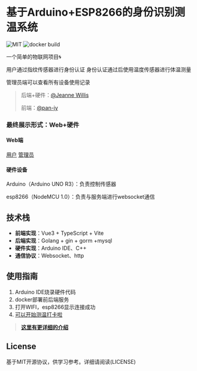 # 基于Arduino+ESP8266的身份识别测温系统

   <img alt="MIT" src="https://img.shields.io/badge/license-MIT-green">
  <img alt="docker build" src="https://img.shields.io/badge/docker%20build-passing-brightgreen">


一个简单的物联网项目:cyclone:

用户通过指纹传感器进行身份认证 身份认证通过后使用温度传感器进行体温测量

管理员端可以查看所有设备使用记录

>后端+硬件：[@Jeanne Willis](https://github.com/liW-J)
>
>前端：[@pan-jy](https://github.com/pan-jy)

### 最终展示形式：Web+硬件

#### Web端

[用户](http://175.178.162.207:9999/#/index)
[管理员](http://175.178.162.207:9999/#/admin/login)

#### 硬件设备

Arduino（Arduino UNO R3）：负责控制传感器

esp8266（NodeMCU 1.0）：负责与服务端进行websocket通信

## 技术栈

- **前端实现**：Vue3 + TypeScript + Vite
- **后端实现**：Golang + gin + gorm +mysql
- **硬件实现**：Arduino IDE、C++
- **通信协议**：Websocket、http

## 使用指南

1. Arduino IDE烧录硬件代码
2. docker部署前后端服务
3. 打开WIFI，esp8266显示连接成功
4. [可以开始测温打卡啦](http://175.178.162.207:9999/#/index)

>**[这里有更详细的介绍](https://slidev.mp333player.com)**

## License
基于MIT开源协议，供学习参考。详细请阅读(LICENSE)
